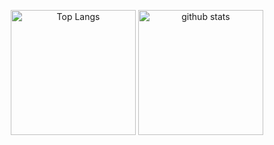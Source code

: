 
<p align="center"> 
  <img alt="Top Langs" height="200px" src="https://github-readme-stats.vercel.app/api?username=reckyy&count_private=true&theme=cobalt&show_icons=true" />
  <img alt="github stats" height="200px" src="https://github-readme-stats.vercel.app/api/top-langs/?username=reckyy&layout=compact&theme=algolia&count_private=true" />
</p>

